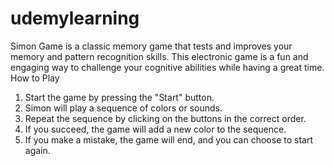 # udemylearning
Simon Game is a classic memory game that tests and improves your memory and pattern recognition skills. 
This electronic game is a fun and engaging way to challenge your cognitive abilities while having a great time.
How to Play
1. Start the game by pressing the "Start" button.
2. Simon will play a sequence of colors or sounds.
3. Repeat the sequence by clicking on the buttons in the correct order.
4. If you succeed, the game will add a new color to the sequence.
5. If you make a mistake, the game will end, and you can choose to start again.
